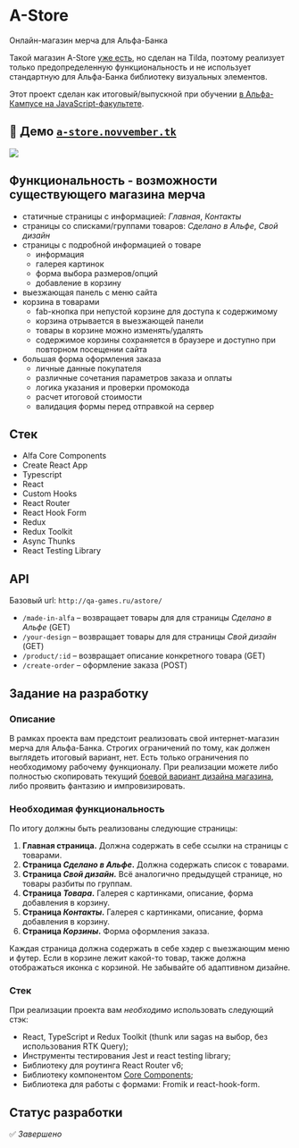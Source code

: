 # A-Store

Онлайн-магазин мерча для Альфа-Банка

Такой магазин A-Store [уже есть](https://store.alfabank.ru/), но сделан на Tilda, поэтому реализует только предопределенную функциональность и не использует стандартную для Альфа-Банка библиотеку визуальных элементов.

Этот проект сделан как итоговый/выпускной при обучении [в Альфа-Кампусе на JavaScript-факультете](https://alfa-campus.ru/).

## 👀 Демо [`a-store.novvember.tk`](http://a-store.novvember.tk/)
![](./demo.gif)

## Функциональность - возможности существующего магазина мерча
- статичные страницы с информацией: *Главная*, *Контакты*
- страницы со списками/группами товаров: *Сделано в Альфе*, *Свой дизайн*
- страницы с подробной информацией о товаре
  - информация
  - галерея картинок
  - форма выбора размеров/опций
  - добавление в корзину
- выезжающая панель с меню сайта
- корзина в товарами
  - fab-кнопка при непустой корзине для доступа к содержимому
  - корзина отрывается в выезжающей панели
  - товары в корзине можно изменять/удалять
  - содержимое корзины сохраняется в браузере и доступно при повторном посещении сайта
- большая форма оформления заказа
  - личные данные покупателя
  - различные сочетания параметров заказа и оплаты
  - логика указания и проверки промокода
  - расчет итоговой стоимости
  - валидация формы перед отправкой на сервер

## Стек
- Alfa Core Components
- Create React App
- Typescript
- React
- Custom Hooks
- React Router
- React Hook Form
- Redux
- Redux Toolkit
- Async Thunks
- React Testing Library

## API
Базовый url: `http://qa-games.ru/astore/`
- `/made-in-alfa` – возвращает товары для для страницы *Сделано в Альфе* (GET)
- `/your-design` – возвращает товары для для страницы *Свой дизайн* (GET)
- `/product/:id` – возвращает описание конкретного товара (GET)
- `/create-order` – оформление заказа (POST)

## Задание на разработку

### Описание

В рамках проекта вам предстоит реализовать свой интернет-магазин мерча для Альфа-Банка. Строгих ограничений по тому, как должен выглядеть итоговый вариант, нет. Есть только ограничения по необходимому рабочему функционалу. При реализации можете либо полностью скопировать текущий [боевой вариант дизайна магазина](https://store.alfabank.ru/), либо проявить фантазию и импровизировать.

### Необходимая функциональность

По итогу должны быть реализованы следующие страницы:

1. **Главная страница.** Должна содержать в себе ссылки на страницы с товарами.
2. **Страница _Сделано в Альфе_.** Должна содержать список с товарами.
3. **Страница _Свой дизайн_.** Всё аналогично предыдущей странице, но товары разбиты по группам.
4. **Страница _Товара_.** Галерея с картинками, описание, форма добавления в корзину.
5. **Страница _Контакты_.** Галерея с картинками, описание, форма добавления в корзину.
6. **Страница _Корзины_.** Форма оформления заказа.

Каждая страница должна содержать в себе хэдер с выезжающим меню и футер. Если в корзине лежит какой-то товар, также должна отображаться иконка с корзиной. Не забывайте об адаптивном дизайне.

### Стек

При реализации проекта вам _необходимо_ использовать следующий стэк:

- React, TypeScript и Redux Toolkit (thunk или sagas на выбор, без использования RTK Query);
- Инструменты тестирования Jest и react testing library;
- Библиотеку для роутинга React Router v6;
- Библиотеку компонентом [Core Components](https://core-ds.github.io/core-components/master/);
- Библиотека для работы с формами: Fromik и react-hook-form.

## Статус разработки

✅ _Завершено_
